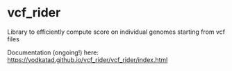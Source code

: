 # vcf_rider
 Library to efficiently compute score on individual genomes starting from vcf files 

Documentation (ongoing!) here:
https://vodkatad.github.io/vcf_rider/vcf_rider/index.html
